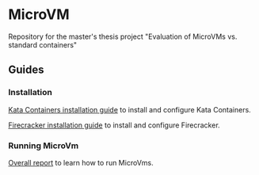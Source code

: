 # MicroVM
Repository for the master's thesis project "Evaluation of MicroVMs vs. standard containers"

## Guides

### Installation

[Kata Containers installation guide](research/installation/kata_installation.md) to install and configure Kata Containers.

[Firecracker installation guide](research/installation/firecracker_installation.md) to install and configure Firecracker.

### Running MicroVm

[Overall report](research/overall_report.md) to learn how to run MicroVms.
